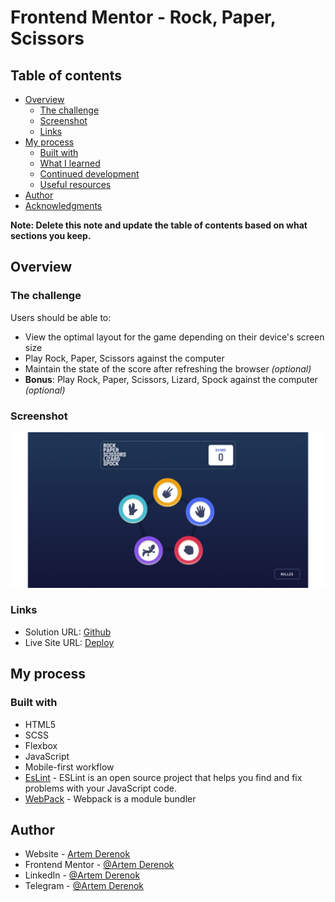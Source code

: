 # Frontend Mentor - Rock, Paper, Scissors

## Table of contents

- [Overview](#overview)
  - [The challenge](#the-challenge)
  - [Screenshot](#screenshot)
  - [Links](#links)
- [My process](#my-process)
  - [Built with](#built-with)
  - [What I learned](#what-i-learned)
  - [Continued development](#continued-development)
  - [Useful resources](#useful-resources)
- [Author](#author)
- [Acknowledgments](#acknowledgments)

**Note: Delete this note and update the table of contents based on what sections you keep.**

## Overview

### The challenge

Users should be able to:

- View the optimal layout for the game depending on their device's screen size
- Play Rock, Paper, Scissors against the computer
- Maintain the state of the score after refreshing the browser _(optional)_
- **Bonus**: Play Rock, Paper, Scissors, Lizard, Spock against the computer _(optional)_

### Screenshot

![](./image.png)

### Links

- Solution URL: [Github](https://github.com/ArtemDerenok/rock-paper-scissors-master)
- Live Site URL: [Deploy](https://jovial-platypus-0d5ca8.netlify.app/)

## My process

### Built with

- HTML5
- SCSS
- Flexbox
- JavaScript
- Mobile-first workflow
- [EsLint](https://eslint.org/) - ESLint is an open source project that helps you find and fix problems with your JavaScript code.
- [WebPack](https://webpack.js.org/) - Webpack is a module bundler

## Author

- Website - [Artem Derenok](https://vermillion-bombolone-14caa7.netlify.app/)
- Frontend Mentor - [@Artem Derenok](https://www.frontendmentor.io/profile/ArtemDerenok)
- LinkedIn - [@Artem Derenok](https://www.linkedin.com/in/artem-derenok-78ba6823b?lipi=urn%3Ali%3Apage%3Ad_flagship3_profile_view_base_contact_details%3BgDz3JUnCS5ywuJw8WKJQcw%3D%3D)
- Telegram - [@Artem Derenok](https://t.me/ARTD95)
